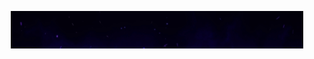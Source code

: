 <p align="center">
    <img align=center src="https://github.com/FireCrack-V7/Profile/blob/main/liims.gif" alt="Profile" />
</p>
